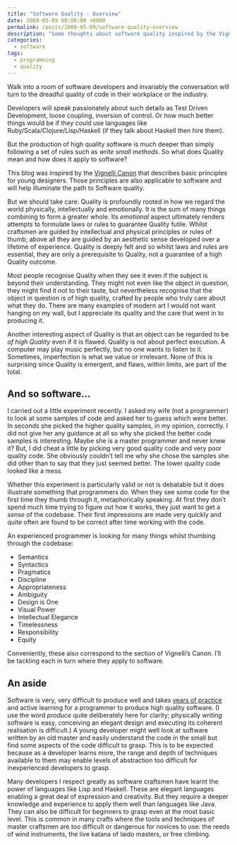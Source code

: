 ```yaml
---
title: "Software Quality - Overview"
date: 2009-05-09 00:00:00 +0000
permalink: /posts/2009-05-09/software-quality-overview
description: "Some thoughts about software quality inspired by the Vignelli Canon"
categories:
  - software
tags:
  - programming
  - quality
---
```


Walk into a room of software developers and invariably the conversation will turn to the dreadful quality of code in their workplace or the industry.

Developers will speak passionately about such details as Test Driven Development, loose coupling, inversion of control. Or how much better things would be if they could use languages like Ruby/Scala/Clojure/Lisp/Haskell (if they talk about Haskell then hire them).

But the production of high quality software is much deeper than simply following a set of rules such as _write small methods_. So what does Quality mean and how does it apply to software?

This blog was inspired by the <a href="/assets/pdfs/Vignelli-Canon.pdf">Vignelli Canon</a> that describes basic principles for young designers. Those principles are also applicable to software and will help illuminate the path to Software quality.

But we should take care. Quality is profoundly rooted in how we regard the world physically, intellectually and emotionally. It is the sum of many things combining to form a greater whole. Its _emotional_ aspect ultimately renders attempts to formulate laws or rules to guarantee Quality futile. Whilst craftsmen are guided by intellectual and physical principles or rules of thumb, above all they are guided by an aesthetic sense developed over a lifetime of experience. Quality is deeply felt and so whilst laws and rules are essential, they are only a prerequisite to Quality, not a guarantee of a high Quality outcome.

Most people recognise Quality when they see it even if the subject is beyond their understanding. They might not even like the object in question, they might find it not to their taste, but nevertheless recognise that the object in question is of high quality, crafted by people who truly care about what they do. There are many examples of modern art I would not want hanging on my wall, but I appreciate its quality and the care that went in to producing it.

Another interesting aspect of Quality is that an object can be regarded to be _of high Quality_ even if it is flawed. Quality is not about perfect execution. A computer may play music perfectly, but no one wants to listen to it. Sometimes, imperfection is what we value or irrelevant. None of this is surprising since Quality is emergent, and flaws, within limits, are part of the total.

## And so software…

I carried out a little experiment recently. I asked my wife (not a programmer) to look at some samples of code and asked her to guess which were better. In seconds she picked the higher quality samples, in my opinion, correctly. I did not give her any guidance at all so why she picked the better code samples is interesting. Maybe she is a master programmer and never knew it? But, I did cheat a little by picking very good quality code and very poor quality code. She obviously couldn’t tell me why she chose the samples she did other than to say that they just seemed better. The lower quality code looked like a mess.

Whether this experiment is particularly valid or not is debatable but it does illustrate something that programmers do. When they see some code for the first time they thumb through it, metaphorically speaking. At first they don’t spend much time trying to figure out how it works, they just want to get a _sense_ of the codebase. Their first impressions are made very quickly and quite often are found to be correct after time working with the code.

An experienced programmer is looking for many things whilst thumbing through the codebase:

- Semantics
- Syntactics
- Pragmatics
- Discipline
- Appropriateness
- Ambiguity
- Design is One
- Visual Power
- Intellectual Elegance
- Timelessness
- Responsibility
- Equity

Conveniently, these also correspond to the section of Vignelli’s Canon. I’ll be tackling each in turn where they apply to software.

## An aside

Software is very, very difficult to produce well and takes [years of practice](http://norvig.com/21-days.html "Norvig's 21 Days") and active learning for a programmer to produce high quality software. (I use the word _produce_ quite deliberately here for clarity; physically _writing_ software is easy, conceiving an elegant design and executing its coherent realisation is difficult.) A young developer might well look at software written by an old master and easily understand the code in the small but find some aspects of the code difficult to grasp. This is to be expected because as a developer learns more, the range and depth of techniques available to them may enable levels of abstraction too difficult for inexperienced developers to grasp.

Many developers I respect greatly as software craftsmen have learnt the power of languages like Lisp and Haskell. These are elegant languages enabling a great deal of expression and creativity. But they require a deeper knowledge and experience to apply them well than languages like Java. They can also be difficult for beginners to grasp even at the most basic level. This is common in many crafts where the tools and techniques of master craftsmen are too difficult or dangerous for novices to use: the reeds of wind instruments, the live katana of Iaido masters, or free climbing.
